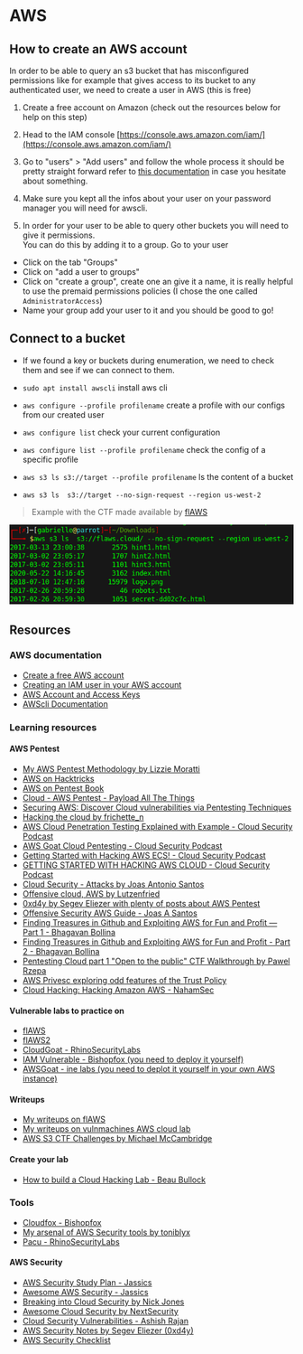# AWS

## How to create an AWS account

In order to be able to query an s3 bucket that has misconfigured permissions like for example that gives access to its bucket to any authenticated user, we need to create a user in AWS (this is free)  

1. Create a free account on Amazon (check out the resources below for help on this step)

2. Head to the IAM console [https://console.aws.amazon.com/iam/](https://console.aws.amazon.com/iam/)

3. Go to "users" > "Add users" and follow the whole process it should be pretty straight forward refer to [this documentation](https://docs.aws.amazon.com/powershell/latest/userguide/pstools-appendix-sign-up.html) in case you hesitate about something.

4. Make sure you kept all the infos about your user on your password manager you will need for awscli.

5. In order for your user to be able to query other buckets you will need to give it permissions.  
You can do this by adding it to a group. Go to your user

- Click on the tab "Groups"
- Click on "add a user to groups"
- Click on "create a group", create one an give it a name, it is really helpful to use the premaid permissions policies (I chose the one called `AdministratorAccess`)
- Name your group add your user to it and you should be good to go!

## Connect to a bucket

- If we found a key or buckets during enumeration, we need to check them and see if we can connect to them.

- `sudo apt install awscli` install aws cli
- `aws configure --profile profilename` create a profile with our configs from our created user
- `aws configure list` check your current configuration
- `aws configure list --profile profilename` check the config of a specific profile
- `aws s3 ls s3://target --profile profilename` ls the content of a bucket
- `aws s3 ls  s3://target --no-sign-request --region us-west-2`

> Example with the CTF made available by [flAWS](http://flaws.cloud/)  

![flAWS](../.res/2023-07-07-10-31-49.png)  

## Resources

### AWS documentation

- [Create a free AWS account](https://aws.amazon.com/free/?nc1=h_ls&all-free-tier.sort-by=item.additionalFields.SortRank&all-free-tier.sort-order=asc&awsf.Free%20Tier%20Types=*all&awsf.Free%20Tier%20Categories=*all)
- [Creating an IAM user in your AWS account](https://docs.aws.amazon.com/IAM/latest/UserGuide/id_users_create.html)
- [AWS Account and Access Keys](https://docs.aws.amazon.com/powershell/latest/userguide/pstools-appendix-sign-up.html)
- [AWScli Documentation](https://aws.amazon.com/fr/cli/)

### Learning resources

#### AWS Pentest

- [My AWS Pentest Methodology by Lizzie Moratti](https://medium.com/@MorattiSec/my-aws-pentest-methodology-14c333b7fb58)
- [AWS on Hacktricks](https://cloud.hacktricks.xyz/pentesting-cloud/aws-security)
- [AWS on Pentest Book](https://pentestbook.six2dez.com/enumeration/cloud/aws)
- [Cloud - AWS Pentest - Payload All The Things](https://github.com/swisskyrepo/PayloadsAllTheThings/blob/master/Methodology%20and%20Resources/Cloud%20-%20AWS%20Pentest.md)
- [Securing AWS: Discover Cloud vulnerabilities via Pentesting Techniques](https://youtu.be/fg_hey18tio)
- [Hacking the cloud by frichette_n](https://hackingthe.cloud/)
- [AWS Cloud Penetration Testing Explained with Example - Cloud Security Podcast](https://youtu.be/2YZaWoBAH7M)
- [AWS Goat Cloud Pentesting - Cloud Security Podcast](https://www.youtube.com/watch?v=2fClIjVF-Y4)
- [Getting Started with Hacking AWS ECS! - Cloud Security Podcast](https://youtu.be/UUPtnqRgBAQ)
- [GETTING STARTED WITH HACKING AWS CLOUD - Cloud Security Podcast](https://youtu.be/Btl78aP-VHo)
- [Cloud Security - Attacks by Joas Antonio Santos](https://github.com/CyberSecurityUP/Cloud-Security-Attacks)
- [Offensive cloud, AWS by Lutzenfried](https://github.com/lutzenfried/OffensiveCloud/tree/main/AWS)
- [0xd4y by Segev Eliezer with plenty of posts about AWS Pentest](https://0xd4y.com/)
- [Offensive Security AWS Guide - Joas A Santos](https://www.linkedin.com/posts/joas-antonio-dos-santos_offensive-security-aws-guide-activity-7024715135717912576-5nEZ?utm_source=share&utm_medium=member_desktop)
- [Finding Treasures in Github and Exploiting AWS for Fun and Profit — Part 1 - Bhagavan Bollina](https://blog.appsecco.com/finding-treasures-in-github-and-exploiting-aws-for-fun-and-profit-part-1-be5cfadf942)
- [Finding Treasures in Github and Exploiting AWS for Fun and Profit - Part 2 - Bhagavan Bollina](https://blog.appsecco.com/finding-treasures-in-github-and-exploiting-aws-for-fun-and-profit-part-2-8ffefa995439)
- [Pentesting Cloud part 1 "Open to the public" CTF Walkthrough by Pawel Rzepa](https://infosecwriteups.com/pentesting-cloud-part-1-open-to-the-public-ctf-walkthrough-aa4dae59ec4e)
- [AWS Privesc exploring odd features of the Trust Policy](https://medium.com/inside-the-tech-by-softserve/aws-privilege-escalation-exploring-odd-features-of-the-trust-policy-7a970a32861)
- [Cloud Hacking: Hacking Amazon AWS - NahamSec](https://youtu.be/Gq4QLy1-jcc)

#### Vulnerable labs to practice on

- [flAWS](http://flaws.cloud/)
- [flAWS2](http://flaws2.cloud/)
- [CloudGoat - RhinoSecurityLabs](https://github.com/RhinoSecurityLabs/cloudgoat)
- [IAM Vulnerable - Bishopfox (you need to deploy it yourself)](https://github.com/BishopFox/iam-vulnerable)
- [AWSGoat - ine labs (you need to deplot it yourself in your own AWS instance)](https://github.com/ine-labs/AWSGoat)

#### Writeups

- [My writeups on flAWS](../writeups/various-flaws.md)
- [My writeups on vulnmachines AWS cloud lab](../writeups/vulnmachines-cloud.md)
- [AWS S3 CTF Challenges by Michael McCambridge](https://n0j.github.io/2017/10/02/aws-s3-ctf.html)

#### Create your lab

- [How to build a Cloud Hacking Lab - Beau Bullock](https://youtu.be/4s_3oNwqImo)

### Tools

- [Cloudfox - Bishopfox](https://github.com/BishopFox/cloudfox)
- [My arsenal of AWS Security tools by toniblyx](https://github.com/toniblyx/my-arsenal-of-aws-security-tools)
- [Pacu - RhinoSecurityLabs](https://github.com/RhinoSecurityLabs/pacu)

#### AWS Security

- [AWS Security Study Plan - Jassics](https://github.com/jassics/security-study-plan/blob/main/aws-security-study-plan.md)
- [Awesome AWS Security - Jassics](https://github.com/jassics/awesome-aws-security)
- [Breaking into Cloud Security by Nick Jones](https://www.nojones.net/posts/breaking-into-cloudsec)
- [Awesome Cloud Security by NextSecurity](https://github.com/NextSecurity/Awesome-Cloud-Security)
- [Cloud Security Vulnerabilities - Ashish Rajan](https://github.com/hashishrajan/cloud-security-vulnerabilities)
- [AWS Security Notes by Segev Eliezer (0xd4y)](https://github.com/0xd4y/Notes/tree/main/AWS)
- [AWS Security Checklist](https://awscheck.netlify.app/)